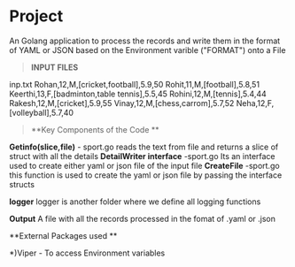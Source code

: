 # Project
An Golang application to process the records and write them in the format of YAML or JSON based on the Environment varible ("FORMAT") onto a File

>**INPUT FILES**

inp.txt
Rohan,12,M,[cricket,football],5.9,50
Rohit,11,M,[football],5.8,51
Keerthi,13,F,[badminton,table tennis],5.5,45
Rohini,12,M,[tennis],5.4,44
Rakesh,12,M,[cricket],5.9,55
Vinay,12,M,[chess,carrom],5.7,52
Neha,12,F,[volleyball],5.7,40

>**Key Components of the Code **

**Getinfo(slice,file)** - sport.go 
      reads the text from file and returns a slice of struct with all the details
**DetailWriter interface** -sport.go 
      Its an interface used to create either yaml or json file of the input file
**CreateFile** -sport.go 
      this function is used to create the yaml or json file by passing the interface structs
      


**logger**
    logger is another folder where we define all logging functions 


**Output**
A file with all the records processed in the fomat of .yaml or .json



**External Packages used **

  *)Viper - To access Environment variables 
  

